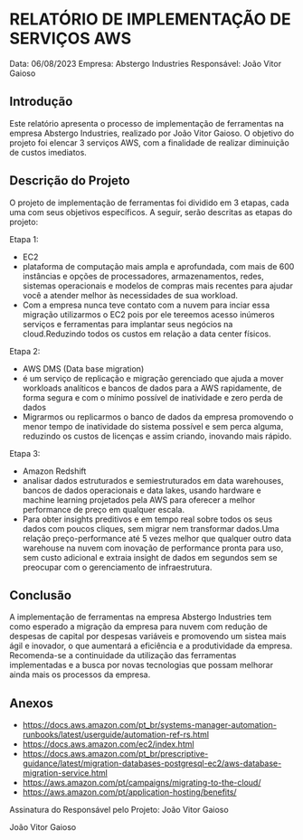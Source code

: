 # RELATÓRIO DE IMPLEMENTAÇÃO DE SERVIÇOS AWS

Data: 06/08/2023
Empresa: Abstergo Industries 
Responsável: João Vitor Gaioso

## Introdução
Este relatório apresenta o processo de implementação de ferramentas na empresa Abstergo Industries, realizado por João Vitor Gaioso. O objetivo do projeto foi elencar 3 serviços AWS, com a finalidade de realizar diminuição de custos imediatos.

## Descrição do Projeto
O projeto de implementação de ferramentas foi dividido em 3 etapas, cada uma com seus objetivos específicos. A seguir, serão descritas as etapas do projeto:

Etapa 1: 
- EC2
- plataforma de computação mais ampla e aprofundada, com mais de 600 instâncias e opções de processadores, armazenamentos, redes, sistemas operacionais e modelos de compras mais recentes para ajudar você a atender melhor às necessidades de sua workload.
- Com a empresa nunca teve contato com a nuvem para inciar essa migração utilizarmos o EC2 pois por ele tereemos acesso  inúmeros serviços e ferramentas para implantar seus negócios na cloud.Reduzindo todos os custos em relação a data center físicos.

Etapa 2: 
- AWS DMS (Data base migration)
-  é um serviço de replicação e migração gerenciado que ajuda a mover workloads analíticos e bancos de dados para a AWS rapidamente, de forma segura e com o mínimo possível de inatividade e zero perda de dados
- Migrarmos ou replicarmos o banco de dados da empresa promovendo o menor tempo de inatividade do sistema possível e sem perca alguma, reduzindo os custos de licenças e assim criando, inovando mais rápido.

Etapa 3: 
- Amazon Redshift
-  analisar dados estruturados e semiestruturados em data warehouses, bancos de dados operacionais e data lakes, usando hardware e machine learning projetados pela AWS para oferecer a melhor performance de preço em qualquer escala.
- Para obter insights preditivos e em tempo real sobre todos os seus dados com poucos cliques, sem migrar nem transformar dados.Uma relação preço-performance até 5 vezes melhor que qualquer outro data warehouse na nuvem com inovação de performance pronta para uso, sem custo adicional e extraia insight de dados em segundos sem se preocupar com o gerenciamento de infraestrutura.



## Conclusão
A implementação de ferramentas na empresa Abstergo Industries tem como esperado a migração da empresa para nuvem com redução de despesas de capital por despesas variáveis e promovendo um sistea mais ágil e inovador, o que aumentará a eficiência e a produtividade da empresa. Recomenda-se a continuidade da utilização das ferramentas implementadas e a busca por novas tecnologias que possam melhorar ainda mais os processos da empresa.

## Anexos

- https://docs.aws.amazon.com/pt_br/systems-manager-automation-runbooks/latest/userguide/automation-ref-rs.html
- https://docs.aws.amazon.com/ec2/index.html
- https://docs.aws.amazon.com/pt_br/prescriptive-guidance/latest/migration-databases-postgresql-ec2/aws-database-migration-service.html
- https://aws.amazon.com/pt/campaigns/migrating-to-the-cloud/
- https://aws.amazon.com/pt/application-hosting/benefits/

Assinatura do Responsável pelo Projeto: João Vitor Gaioso

João Vitor Gaioso